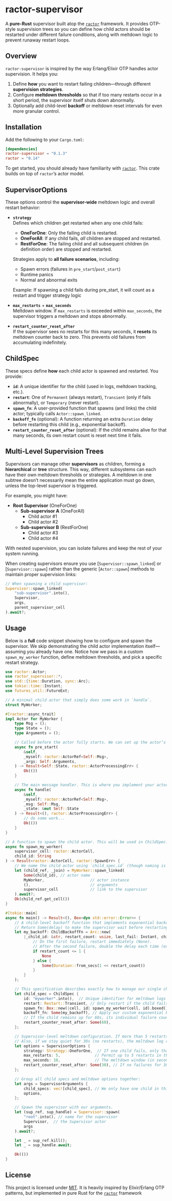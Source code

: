 # ractor-supervisor

A **pure-Rust** supervisor built atop the [`ractor`](https://github.com/slawlor/ractor) framework. It provides OTP-style supervision trees so you can define how child actors should be restarted under different failure conditions, along with meltdown logic to prevent runaway restart loops.

## Overview

`ractor-supervisor` is inspired by the way Erlang/Elixir OTP handles actor supervision. It helps you:

1. Define **how** you want to restart failing children—through different **supervision strategies**.
2. Configure **meltdown thresholds** so that if too many restarts occur in a short period, the supervisor itself shuts down abnormally.
3. Optionally add child-level **backoff** or meltdown reset intervals for even more granular control.

## Installation

Add the following to your `Cargo.toml`:
```toml
[dependencies]
ractor-supervisor = "0.1.3"
ractor = "0.14"
```

To get started, you should already have familiarity with [`ractor`](https://github.com/slawlor/ractor). This crate builds on top of `ractor`’s actor model.

## SupervisorOptions

These options control the **supervisor-wide** meltdown logic and overall restart behavior:

- **`strategy`**  
  Defines which children get restarted when any one child fails:
  - **OneForOne**: Only the failing child is restarted.
  - **OneForAll**: If any child fails, *all* children are stopped and restarted.
  - **RestForOne**: The failing child and all subsequent children (in definition order) are stopped and restarted.
  
  Strategies apply to **all failure scenarios**, including:
    - Spawn errors (failures in `pre_start`/`post_start`)
    - Runtime panics
    - Normal and abnormal exits

    Example: If spawning a child fails during pre_start, it will count as a restart and trigger strategy logic

- **`max_restarts`** + **`max_seconds`**  
  Meltdown window. If `max_restarts` is exceeded within `max_seconds`, the supervisor triggers a meltdown and stops abnormally.

- **`restart_counter_reset_after`**  
  If the supervisor sees no restarts for this many seconds, it **resets** its meltdown counter back to zero. This prevents old failures from accumulating indefinitely.

## ChildSpec

These specs define **how** each child actor is spawned and restarted. You provide:

- **`id`**: A unique identifier for the child (used in logs, meltdown tracking, etc.).
- **`restart`**: One of `Permanent` (always restart), `Transient` (only if fails abnormally), or `Temporary` (never restart).
- **`spawn_fn`**: A user-provided function that spawns (and links) the child actor; typically calls `Actor::spawn_linked`.
- **`backoff_fn`** (optional): A function returning an extra `Duration` delay before restarting this child (e.g., exponential backoff).
- **`restart_counter_reset_after`** (optional): If the child remains alive for that many seconds, its own restart count is reset next time it fails.

## Multi-Level Supervision Trees

Supervisors can manage other **supervisors** as children, forming a **hierarchical** or **tree** structure. This way, different subsystems can each have their own meltdown thresholds or strategies. A meltdown in one subtree doesn’t necessarily mean the entire application must go down, unless the top-level supervisor is triggered.

For example, you might have:
- **Root Supervisor** (OneForOne)
  - **Sub-supervisor A** (OneForAll)
    - Child actor #1
    - Child actor #2
  - **Sub-supervisor B** (RestForOne)
    - Child actor #3
    - Child actor #4

With nested supervision, you can isolate failures and keep the rest of your system running.

When creating supervisors ensure you use [`Supervisor::spawn_linked`] or [`Supervisor::spawn`] rather than the generic
[`Actor::spawn`] methods to maintain proper supervision links:

```rust
// When spawning a child supervisor:
Supervisor::spawn_linked(
    "sub-supervisor".into(), 
    Supervisor,
    args,
    parent_supervisor_cell
).await?;
```

## Usage

Below is a **full** code snippet showing how to configure and spawn the supervisor. We skip demonstrating the child actor implementation itself—assuming you already have one. Notice how we pass in a custom `spawn_my_worker` function, define meltdown thresholds, and pick a specific restart strategy.

```rust
use ractor::Actor;
use ractor_supervisor::*;
use std::{time::Duration, sync::Arc};
use tokio::time::Instant;
use futures_util::FutureExt;

// A minimal child actor that simply does some work in `handle`.
struct MyWorker;

#[ractor::async_trait]
impl Actor for MyWorker {
    type Msg = ();
    type State = ();
    type Arguments = ();

    // Called before the actor fully starts. We can set up the actor’s internal state here.
    async fn pre_start(
        &self,
        _myself: ractor::ActorRef<Self::Msg>,
        _args: Self::Arguments,
    ) -> Result<Self::State, ractor::ActorProcessingErr> {
        Ok(())
    }

    // The main message handler. This is where you implement your actor’s behavior.
    async fn handle(
        &self,
        _myself: ractor::ActorRef<Self::Msg>,
        _msg: Self::Msg,
        _state: &mut Self::State
    ) -> Result<(), ractor::ActorProcessingErr> {
        // do some work...
        Ok(())
    }
}

// A function to spawn the child actor. This will be used in ChildSpec::spawn_fn.
async fn spawn_my_worker(
    supervisor_cell: ractor::ActorCell,
    child_id: String
) -> Result<ractor::ActorCell, ractor::SpawnErr> {
    // We name the child actor using `child_spec.id` (though naming is optional).
    let (child_ref, _join) = MyWorker::spawn_linked(
        Some(child_id), // actor name
        MyWorker,                    // actor instance
        (),                          // arguments
        supervisor_cell              // link to the supervisor
    ).await?;
    Ok(child_ref.get_cell())
}

#[tokio::main]
async fn main() -> Result<(), Box<dyn std::error::Error>> {
    // A child-level backoff function that implements exponential backoff after the second failure.
    // Return Some(delay) to make the supervisor wait before restarting this child.
    let my_backoff: ChildBackoffFn = Arc::new(
        |_child_id: &str, restart_count: usize, last_fail: Instant, child_reset_after: Option<u64>| {
            // On the first failure, restart immediately (None).
            // After the second failure, double the delay each time (exponential).
            if restart_count <= 1 {
                None
            } else {
                Some(Duration::from_secs(1 << restart_count))
            }
        }
    );

    // This specification describes exactly how to manage our single child actor.
    let child_spec = ChildSpec {
        id: "myworker".into(),  // Unique identifier for meltdown logs and debugging.
        restart: Restart::Transient, // Only restart if the child fails abnormally.
        spawn_fn: Box::new(|cell, id| spawn_my_worker(cell, id).boxed()),
        backoff_fn: Some(my_backoff), // Apply our custom exponential backoff on restarts.
        // If the child remains up for 60s, its individual failure counter resets to 0 next time it fails.
        restart_counter_reset_after: Some(60),
    };

    // Supervisor-level meltdown configuration. If more than 5 restarts occur within 10s, meltdown is triggered.
    // Also, if we stay quiet for 30s (no restarts), the meltdown log resets.
    let options = SupervisorOptions {
        strategy: Strategy::OneForOne,  // If one child fails, only that child is restarted.
        max_restarts: 5,               // Permit up to 5 restarts in the meltdown window.
        max_seconds: 10,               // The meltdown window (in seconds).
        restart_counter_reset_after: Some(30), // If no failures for 30s, meltdown log is cleared.
    };

    // Group all child specs and meltdown options together:
    let args = SupervisorArguments {
        child_specs: vec![child_spec], // We only have one child in this example
        options,
    };

    // Spawn the supervisor with our arguments.
    let (sup_ref, sup_handle) = Supervisor::spawn(
        "root".into(), // name for the supervisor
        Supervisor,  // the Supervisor actor
        args
    ).await?;

    let _ = sup_ref.kill();
    let _ = sup_handle.await;

    Ok(())
}
```

## License

This project is licensed under [MIT](LICENSE). It is heavily inspired by Elixir/Erlang OTP patterns, but implemented in pure Rust for the [`ractor`](https://github.com/slawlor/ractor) framework